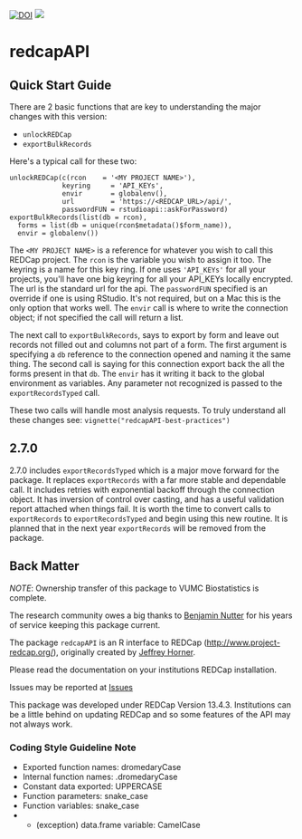

[![DOI](https://zenodo.org/badge/doi/10.5281/zenodo.11826.png)](http://dx.doi.org/10.5281/zenodo.11826)
![](http://cranlogs.r-pkg.org/badges/grand-total/redcapAPI)

redcapAPI
======

## Quick Start Guide

There are 2 basic functions that are key to understanding the major changes with this version:

* `unlockREDCap`
* `exportBulkRecords`

Here's a typical call for these two:

```
unlockREDCap(c(rcon    = '<MY PROJECT NAME>'),
             keyring     = 'API_KEYs',
             envir       = globalenv(),
             url         = 'https://<REDCAP_URL>/api/',
             passwordFUN = rstudioapi::askForPassword)
exportBulkRecords(list(db = rcon),
  forms = list(db = unique(rcon$metadata()$form_name)),
  envir = globalenv())
```

The `<MY PROJECT NAME>` is a reference for whatever you wish to call this REDCap project. The `rcon` is the variable you wish to assign it too. The keyring is a name for this key ring. If one uses `'API_KEYs'` for all your projects, you'll have one big keyring for all your API_KEYs locally encrypted. The url is the standard url for the api. The `passwordFUN` specified is an override if one is using RStudio. It's not required, but on a Mac this is the only option that works well. The `envir` call is where to write the connection object; if not specified the call will return a list.

The next call to `exportBulkRecords`, says to export by form and leave out records not filled out and columns not part of a form. The first argument is specifying a `db` reference to the connection opened and naming it the same thing. The second call is saying for this connection export back the all the forms present in that `db`. The `envir` has it writing it back to the global environment as variables. Any parameter not recognized is passed to the `exportRecordsTyped` call. 

These two calls will handle most analysis requests. To truly understand all these changes see: `vignette("redcapAPI-best-practices")`

## 2.7.0

2.7.0 includes `exportRecordsTyped` which is a major move forward for the package. It replaces `exportRecords` with a far more stable and dependable call. It includes retries with exponential backoff through the connection object. It has inversion of control over casting, and has a useful validation report attached when things fail. It is worth the time to convert calls to `exportRecords` to `exportRecordsTyped` and begin using this new routine. It is planned that in the next year `exportRecords` will be removed from the package.

## Back Matter

*NOTE*: Ownership transfer of this package to VUMC Biostatistics is complete.

The research community owes a big thanks to [Benjamin Nutter](https://github.com/nutterb/redcapAPI)
for his years of service keeping this package current.

The package `redcapAPI` is an R interface to REDCap (http://www.project-redcap.org/), originally created by [Jeffrey Horner](https://github.com/jeffreyhorner).

Please read the documentation on your institutions REDCap installation.

Issues may be reported at [Issues](https://github.com/vubiostat/redcapAPI/issues)

This package was developed under REDCap Version 13.4.3. Institutions can be a little behind on updating REDCap and so some features of the API may not always work.

### Coding Style Guideline Note

- Exported function names: dromedaryCase
- Internal function names: .dromedaryCase
- Constant data exported: UPPERCASE
- Function parameters: snake_case
- Function variables: snake_case
- - (exception) data.frame variable: CamelCase
